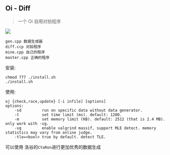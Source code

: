 ## Oi - Diff

> 一个 Oi 自用对拍程序

<img src="https://img.shields.io/badge/Author-woshiluo-blue.svg?style=flat-square"/>

```
gen.cpp 数据生成器
diff.ccp 对拍程序
mine.cpp 自己的程序
master.cpp 正确的程序
```

安装:
```
chmod 777 ./install.sh
./install.sh
```
使用:
```
oj {check,race,update} [-i infile] [options]
options:
    -sd         run on specific data without data generator.
    -t          set time limit (ms). default: 1200.
    -m          set memory limit (KB). default: 2512 (that is 2.4 MB). only work with -vg.
    -vg         enable valgrind massif, support MLE detect. memory statistics may vary from online judge.
    -tle=<bool> true by default. detect TLE.
```

可以使用 洛谷的`CYaRon`进行更加优秀的数据生成


